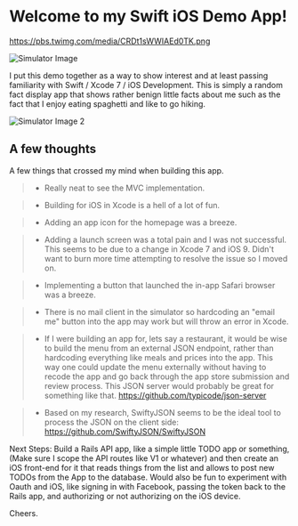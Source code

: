 Welcome to my Swift iOS Demo App!
===================



https://pbs.twimg.com/media/CRDt1sWWIAEd0TK.png

![Simulator Image](http://pbs.twimg.com/media/CRDt1sWWIAEd0TK.png)

I put this demo together as a way to show interest and at least passing familiarity with Swift / Xcode 7 / iOS Development. This is simply a random fact display app that shows rather benign little facts about me such as the fact that I enjoy eating spaghetti and like to go hiking.


![Simulator Image 2](https://pbs.twimg.com/media/CQ6ie3hU8AABWwL.png)


A few thoughts
-------------

A few things that crossed my mind when building this app.


> - Really neat to see the MVC implementation.

> - Building for iOS in Xcode is a hell of a lot of fun.

> - Adding an app icon for the homepage was a breeze.

> - Adding a launch screen was a total pain and I was not successful. This seems to be due to a change in Xcode 7 and iOS 9. Didn't want to burn more time attempting to resolve the issue so I moved on.

> - Implementing a button that launched the in-app Safari browser was a breeze.

> - There is no mail client in the simulator so hardcoding an "email me" button into the app may work but will throw an error in Xcode.

> - If I were building an app for, lets say a restaurant, it would be wise to build the menu from an external JSON endpoint, rather than hardcoding everything like meals and prices into the app. This way one could update the menu externally without having to recode the app and go back through the app store submission and review process. This JSON server would probably be great for something like that. https://github.com/typicode/json-server

> - Based on my research, SwiftyJSON seems to be the ideal tool to process the JSON on the client side: https://github.com/SwiftyJSON/SwiftyJSON


Next Steps: Build a Rails API app, like a simple little TODO app or something, (Make sure I scope the API routes like V1 or whatever) and then create an iOS front-end for it that reads things from the list and allows to post new TODOs from the App to the database. Would also be fun to experiment with Oauth and iOS, like signing in with Facebook, passing the token back to the Rails app, and authorizing or not authorizing on the iOS device.

Cheers.

